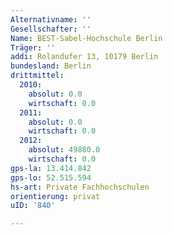 ```yaml
---
Alternativname: ''
Gesellschafter: ''
Name: BEST-Sabel-Hochschule Berlin
Träger: ''
addi: Rolandufer 13, 10179 Berlin
bundesland: Berlin
drittmittel:
  2010:
    absolut: 0.0
    wirtschaft: 0.0
  2011:
    absolut: 0.0
    wirtschaft: 0.0
  2012:
    absolut: 49880.0
    wirtschaft: 0.0
gps-la: 13.414.842
gps-lo: 52.515.594
hs-art: Private Fachhochschulen
orientierung: privat
uID: '840'

---
```


